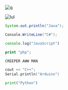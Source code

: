 ![q](https://komarev.com/ghpvc/?username=xNayra&label=Visitas&color=ff69b4)

![lul](https://github-readme-stats.vercel.app/api?username=xNayra&show_icons=true&theme=omni)

  ```java
  System.out.println("Java"); 
  ```
  ```csharp
  Console.WriteLine("C#");
  ```
  ```js
  console.log("JavaScript")
  ```
  ```php
  print "php"; 
  ```
  ```html
  CREEPER AWW MAN
  ```
  ```cpp
  cout << "C++";
  Serial.println("Arduino")
  ```
  ```py
  print("Python")
  ```

